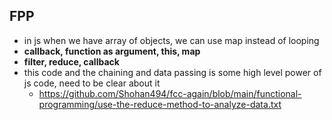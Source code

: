 ## FPP

- in js when we have array of objects, we can use map instead of looping
- **callback, function as argument, this, map**
- **filter, reduce, callback**
- this code and the chaining and data passing is some high level power of js code, need to be clear about it
  - https://github.com/Shohan494/fcc-again/blob/main/functional-programming/use-the-reduce-method-to-analyze-data.txt
